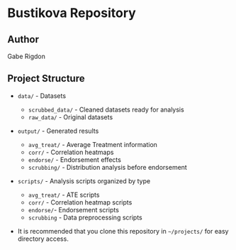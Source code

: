 # Bustikova Repository 

## Author
Gabe Rigdon

## Project Structure
- `data/` - Datasets
  - `scrubbed_data/` - Cleaned datasets ready for analysis
  - `raw_data/` - Original datasets
- `output/` - Generated results
  - `avg_treat/` - Average Treatment information
  - `corr/` - Correlation heatmaps
  - `endorse/` - Endorsement effects
  - `scrubbing/` - Distribution analysis before endorsement
- `scripts/` - Analysis scripts organized by type
  - `avg_treat/` - ATE scripts
  - `corr/` - Correlation heatmap scripts
  - `endorse/`- Endorsement scripts
  - `scrubbing` - Data preprocessing scripts
  
- It is recommended that you clone this repository in `~/projects/` for easy directory access.